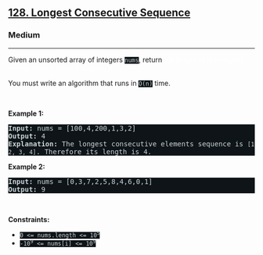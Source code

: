 <h2><a href="https://leetcode.com/problems/longest-consecutive-sequence/">128. Longest Consecutive Sequence</a></h2><h3>Medium</h3><hr><div><p>Given an unsorted array of integers <code style="background-color: rgb(14, 20, 23) !important; color: rgb(201, 213, 218) !important;">nums</code>, return <em style="color: rgb(255, 255, 255) !important;">the length of the longest consecutive elements sequence.</em></p>

<p>You must write an algorithm that runs in&nbsp;<code style="background-color: rgb(14, 20, 23) !important; color: rgb(201, 213, 218) !important;">O(n)</code>&nbsp;time.</p>

<p>&nbsp;</p>
<p><strong>Example 1:</strong></p>

<pre style="background-color: rgb(14, 20, 23) !important; color: rgb(201, 213, 218) !important;"><strong>Input:</strong> nums = [100,4,200,1,3,2]
<strong>Output:</strong> 4
<strong>Explanation:</strong> The longest consecutive elements sequence is <code>[1, 2, 3, 4]</code>. Therefore its length is 4.
</pre>

<p><strong>Example 2:</strong></p>

<pre style="background-color: rgb(14, 20, 23) !important; color: rgb(201, 213, 218) !important;"><strong>Input:</strong> nums = [0,3,7,2,5,8,4,6,0,1]
<strong>Output:</strong> 9
</pre>

<p>&nbsp;</p>
<p><strong>Constraints:</strong></p>

<ul>
	<li><code style="background-color: rgb(14, 20, 23) !important; color: rgb(201, 213, 218) !important;">0 &lt;= nums.length &lt;= 10<sup>5</sup></code></li>
	<li><code style="background-color: rgb(14, 20, 23) !important; color: rgb(201, 213, 218) !important;">-10<sup>9</sup> &lt;= nums[i] &lt;= 10<sup>9</sup></code></li>
</ul>
</div>